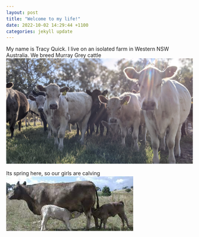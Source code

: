```yaml
---
layout: post
title: "Welcome to my life!"
date: 2022-10-02 14:29:44 +1100
categories: jekyll update
---
```


My name is Tracy Quick. I live on an isolated farm in Western NSW Australia.
We breed Murray Grey cattle \
![mooMoos](\assets\mgCattle.jpg)

Its spring here, so our girls are calving \
![babies](\assets\mgCalf.jpg)
